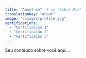 ```yaml
---
title: "About me"  # ou "Sobre Mim"
translationKey: "about"
image: "/images/profile.jpg"
certifications:
  - "Certificação 1"
  - "Certificação 2"
  - "Certificação 3"
---
```


Seu conteúdo sobre você aqui...